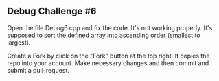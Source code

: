 ## Debug Challenge #6

Open the file Debug6.cpp and fix the code. It's not working properly. 
It's supposed to sort the defined array into ascending order (smallest to largest).  

Create a Fork by click on the "Fork" button at the top right. It copies the repo into your account.
Make necessary changes and then commit and submit a pull-request.
